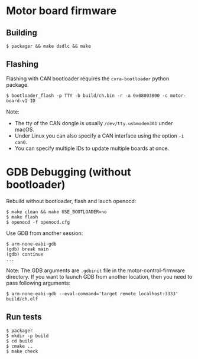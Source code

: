 # Motor board firmware

## Building

```
$ packager && make dsdlc && make
```

## Flashing

Flashing with CAN bootloader requires the `cvra-bootloader` python package.
```
$ bootloader_flash -p TTY -b build/ch.bin -r -a 0x08003800 -c motor-board-v1 ID
```
Note:
- The tty of the CAN dongle is usually `/dev/tty.usbmodem301` under macOS.
- Under Linux you can also specify a CAN interface using the option `-i can0`.
- You can specify multiple IDs to update multiple boards at once.

# GDB Debugging (without bootloader)

Rebuild without bootloader, flash and lauch openocd:
```
$ make clean && make USE_BOOTLOADER=no
$ make flash
$ openocd -f openocd.cfg
```

Use GDB from another session:
```
$ arm-none-eabi-gdb
(gdb) break main
(gdb) continue
...
```

Note: The GDB arguments are `.gdbinit` file in the motor-control-firmware directory. If you want to launch GDB from another location, then you need to pass following arguments:
```
$ arm-none-eabi-gdb --eval-command='target remote localhost:3333' build/ch.elf
```

## Run tests

```
$ packager
$ mkdir -p build
$ cd build
$ cmake ..
$ make check
```
